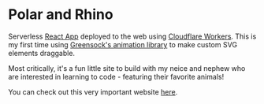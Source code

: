 # Polar and Rhino

Serverless [React App](https://create-react-app.dev/) deployed to the web using [Cloudflare Workers](https://workers.cloudflare.com/). This is my first time using [Greensock's animation library](https://greensock.com/draggable/) to make custom SVG elements draggable. 

Most critically, it's a fun little site to build with my neice and nephew who are interested in learning to code - featuring their favorite animals!

You can check out this very important website [here](https://polarvsrhino.win/).